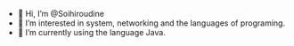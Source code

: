 - 👋 Hi, I’m @Soihiroudine
- 👀 I’m interested in system, networking and the languages of programing. 
- 🌱 I’m currently using the language Java.
<!---
Cazers/Cazers is a ✨ special ✨ repository because its `README.md` (this file) appears on your GitHub profile.
You can click the Preview link to take a look at your changes.
--->
